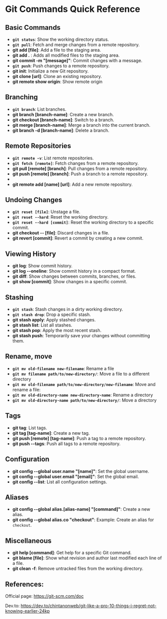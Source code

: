 # Git Commands Quick Reference

## Basic Commands
- **`git status`**: Show the working directory status.
- **`git pull`**: Fetch and merge changes from a remote repository.
- **git add [file]**: Add a file to the staging area.
- **git add .** : Adds all modified files to the staging area.
- **git commit -m "[message]"**: Commit changes with a message.
- **`git push`**: Push changes to a remote repository.
- **git init**: Initialize a new Git repository.
- **git clone [url]**: Clone an existing repository.
- **git remote show origin**: Show remote origin

## Branching
- **`git branch`**: List branches.
- **git branch [branch-name]**: Create a new branch.
- **git checkout [branch-name]**: Switch to a branch.
- **git merge [branch-name]**: Merge a branch into the current branch.
- **git branch -d [branch-name]**: Delete a branch.

## Remote Repositories
- **`git remote -v`**: List remote repositories.
- **`git fetch [remote]`**: Fetch changes from a remote repository.
- **git pull [remote] [branch]**: Pull changes from a remote repository.
- **git push [remote] [branch]**: Push a branch to a remote repository.
-
- **git remote add [name] [url]**: Add a new remote repository.

## Undoing Changes
- **`git reset [file]`**: Unstage a file.
- **`git reset --hard`**: Reset the working directory.
- **`git reset --hard [commit]`**: Reset the working directory to a specific commit.
- **git checkout -- [file]**: Discard changes in a file.
- **git revert [commit]**: Revert a commit by creating a new commit.

## Viewing History
- **git log**: Show commit history.
- **git log --oneline**: Show commit history in a compact format.
- **git diff**: Show changes between commits, branches, or files.
- **git show [commit]**: Show changes in a specific commit.

## Stashing
- **`git stash`**: Stash changes in a dirty working directory.
- **`git stash drop`**: Drop a specific stash.
- **git stash apply**: Apply stashed changes.
- **git stash list**: List all stashes.
- **git stash pop**: Apply the most recent stash.
- **git stash push**: Temporarily save your changes without committing them.

## Rename, move
- **`git mv old-filename new-filename`**: Rename a file
- **`git mv filename path/to/new-directory/`**: Move a file to a different directory
- **`git mv old-filename path/to/new-directory/new-filename`**: Move and rename a file:
- **`git mv old-directory-name new-directory-name`**: Rename a directory
- **`git mv old-directory-name path/to/new-directory/`**: Move a directory
  
## Tags
- **git tag**: List tags.
- **git tag [tag-name]**: Create a new tag.
- **git push [remote] [tag-name]**: Push a tag to a remote repository.
- **git push --tags**: Push all tags to a remote repository.

## Configuration
- **git config --global user.name "[name]"**: Set the global username.
- **git config --global user.email "[email]"**: Set the global email.
- **git config --list**: List all configuration settings.

## Aliases
- **git config --global alias.[alias-name] "[command]"**: Create a new alias.
- **git config --global alias.co "checkout"**: Example: Create an alias for `checkout`.

## Miscellaneous
- **git help [command]**: Get help for a specific Git command.
- **git blame [file]**: Show what revision and author last modified each line of a file.
- **git clean -f**: Remove untracked files from the working directory.

## References:

Official page:
  https://git-scm.com/doc

Dev.to:
  https://dev.to/chintanonweb/git-like-a-pro-10-things-i-regret-not-knowing-earlier-24kp
